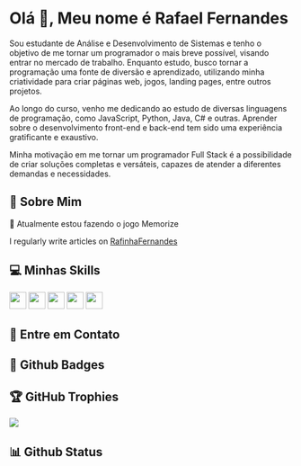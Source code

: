 # Olá 👋, Meu nome é Rafael Fernandes

Sou estudante de Análise e Desenvolvimento de Sistemas e tenho o objetivo de me tornar um programador o mais breve possível, visando entrar no mercado de trabalho. Enquanto estudo, busco tornar a programação uma fonte de diversão e aprendizado, utilizando minha criatividade para criar páginas web, jogos, landing pages, entre outros projetos.

Ao longo do curso, venho me dedicando ao estudo de diversas linguagens de programação, como JavaScript, Python, Java, C# e outras. Aprender sobre o desenvolvimento front-end e back-end tem sido uma experiência gratificante e exaustivo.

Minha motivação em me tornar um programador Full Stack é a possibilidade de criar soluções completas e versáteis, capazes de atender a diferentes demandas e necessidades.

## 💫 Sobre Mim
<p>🔭 Atualmente estou fazendo o jogo Memorize</p>
<p>I regularly write articles on <a href="https://github.com/RafinhaFernandes?tab=projects">RafinhaFernandes</a></p>

## 💻 Minhas Skills
<p>
<img src="https://img.shields.io/badge/javascript-%23323330.svg?style=for-the-badge&logo=javascript&logoColor=%23F7DF1E" style="margin-bottom: 4px;" height="30px">
<img src="https://img.shields.io/badge/html5-%23E34F26.svg?style=for-the-badge&logo=html5&logoColor=white" style="margin-bottom: 4px;" height="30px">
<img src="https://img.shields.io/badge/css3-%231572B6.svg?style=for-the-badge&logo=css3&logoColor=white" style="margin-bottom: 4px;" height="30px">
<img src="https://img.shields.io/badge/react-%2320232a.svg?style=for-the-badge&logo=react&logoColor=%2361DAFB" style="margin-bottom: 4px;" height="30px">
<img src="https://img.shields.io/badge/node.js-6DA55F?style=for-the-badge&logo=node.js&logoColor=white" style="margin-bottom: 4px;" height="30px">
</p>

## 👥 Entre em Contato
<p>
</p>

## 🌟 Github Badges
<p>
</p>

## 🏆 GitHub Trophies

<p><img src="https://github-profile-trophy.vercel.app/?username=">
</p>

## 📊 Github Status
